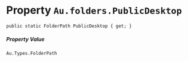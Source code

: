 # Property `Au.folders.PublicDesktop`

```
public static FolderPath PublicDesktop { get; }
```

##### Property Value

`Au.Types.FolderPath`